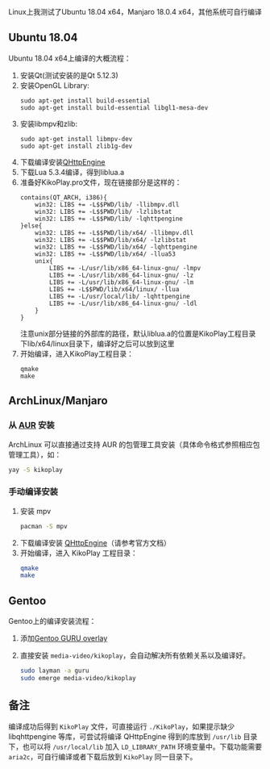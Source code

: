 Linux上我测试了Ubuntu 18.04 x64，Manjaro 18.0.4 x64，其他系统可自行编译

## Ubuntu 18.04
Ubuntu 18.04 x64上编译的大概流程：

 1. 安装Qt(测试安装的是Qt 5.12.3) 
 2. 安装OpenGL Library:
     ```
     sudo apt-get install build-essential
     sudo apt-get install build-essential libgl1-mesa-dev
     ```
 3. 安装libmpv和zlib:
     ```
     sudo apt-get install libmpv-dev
     sudo apt-get install zlib1g-dev
     ```
 4. 下载编译安装[QHttpEngine](https://github.com/nitroshare/qhttpengine)
 5. 下载Lua 5.3.4编译，得到liblua.a
 6. 准备好KikoPlay.pro文件，现在链接部分是这样的：
     ```
     contains(QT_ARCH, i386){
         win32: LIBS += -L$$PWD/lib/ -llibmpv.dll
         win32: LIBS += -L$$PWD/lib/ -lzlibstat
         win32: LIBS += -L$$PWD/lib/ -lqhttpengine
     }else{
         win32: LIBS += -L$$PWD/lib/x64/ -llibmpv.dll
         win32: LIBS += -L$$PWD/lib/x64/ -lzlibstat
         win32: LIBS += -L$$PWD/lib/x64/ -lqhttpengine
         win32: LIBS += -L$$PWD/lib/x64/ -llua53
         unix{
             LIBS += -L/usr/lib/x86_64-linux-gnu/ -lmpv
             LIBS += -L/usr/lib/x86_64-linux-gnu/ -lz
             LIBS += -L/usr/lib/x86_64-linux-gnu/ -lm
             LIBS += -L$$PWD/lib/x64/linux/ -llua
             LIBS += -L/usr/local/lib/ -lqhttpengine
             LIBS += -L/usr/lib/x86_64-linux-gnu/ -ldl
         }
     }  
     ```
    注意unix部分链接的外部库的路径，默认liblua.a的位置是KikoPlay工程目录下lib/x64/linux目录下，编译好之后可以放到这里
 7. 开始编译，进入KikoPlay工程目录：
     ```
     qmake
     make
     ```

## ArchLinux/Manjaro

### 从 [AUR](https://aur.archlinux.org/packages/kikoplay/) 安装

ArchLinux 可以直接通过支持 AUR 的包管理工具安装（具体命令格式参照相应包管理工具），如：

  ```bash
  yay -S kikoplay
  ```

### 手动编译安装

 1. 安装 mpv
     ```bash
     pacman -S mpv
     ```
 2. 下载编译安装 [QHttpEngine](https://github.com/nitroshare/qhttpengine)（请参考官方文档）
 3. 开始编译，进入 KikoPlay 工程目录：
     ```bash
     qmake
     make
     ```

## Gentoo

Gentoo上的编译安装流程：

 1. 添加[Gentoo GURU overlay](https://github.com/gentoo/guru)
 2. 直接安装 ``media-video/kikoplay``，会自动解决所有依赖关系以及编译好。

    ```bash
    sudo layman -a guru
    sudo emerge media-video/kikoplay
    ```
## 备注

编译成功后得到 `KikoPlay` 文件，可直接运行 `./KikoPlay`，如果提示缺少 libqhttpengine 等库，可尝试将编译 QHttpEngine 得到的库放到 `/usr/lib` 目录下，也可以将 `/usr/local/lib` 加入 `LD_LIBRARY_PATH` 环境变量中。下载功能需要 `aria2c`，可自行编译或者下载后放到 `KikoPlay` 同一目录下。
